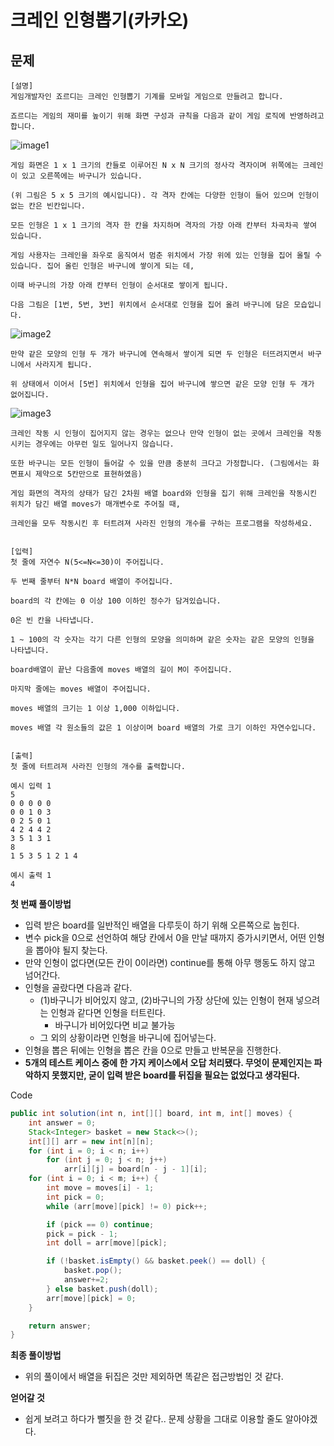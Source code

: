 # 크레인 인형뽑기(카카오)

## 문제
```
[설명]
게임개발자인 죠르디는 크레인 인형뽑기 기계를 모바일 게임으로 만들려고 합니다.

죠르디는 게임의 재미를 높이기 위해 화면 구성과 규칙을 다음과 같이 게임 로직에 반영하려고 합니다.
```
![image1](https://cote.inflearn.com/public/upload/d637c6aff5.jpg)
```
게임 화면은 1 x 1 크기의 칸들로 이루어진 N x N 크기의 정사각 격자이며 위쪽에는 크레인이 있고 오른쪽에는 바구니가 있습니다.

(위 그림은 5 x 5 크기의 예시입니다). 각 격자 칸에는 다양한 인형이 들어 있으며 인형이 없는 칸은 빈칸입니다.

모든 인형은 1 x 1 크기의 격자 한 칸을 차지하며 격자의 가장 아래 칸부터 차곡차곡 쌓여 있습니다.

게임 사용자는 크레인을 좌우로 움직여서 멈춘 위치에서 가장 위에 있는 인형을 집어 올릴 수 있습니다. 집어 올린 인형은 바구니에 쌓이게 되는 데,

이때 바구니의 가장 아래 칸부터 인형이 순서대로 쌓이게 됩니다.

다음 그림은 [1번, 5번, 3번] 위치에서 순서대로 인형을 집어 올려 바구니에 담은 모습입니다.
```

![image2](https://cote.inflearn.com/public/upload/e7f1732dc7.jpg)

```    
만약 같은 모양의 인형 두 개가 바구니에 연속해서 쌓이게 되면 두 인형은 터뜨려지면서 바구니에서 사라지게 됩니다.

위 상태에서 이어서 [5번] 위치에서 인형을 집어 바구니에 쌓으면 같은 모양 인형 두 개가 없어집니다.
```
![image3](https://cote.inflearn.com/public/upload/437bd16905.jpg)
```    
크레인 작동 시 인형이 집어지지 않는 경우는 없으나 만약 인형이 없는 곳에서 크레인을 작동시키는 경우에는 아무런 일도 일어나지 않습니다.

또한 바구니는 모든 인형이 들어갈 수 있을 만큼 충분히 크다고 가정합니다. (그림에서는 화면표시 제약으로 5칸만으로 표현하였음)

게임 화면의 격자의 상태가 담긴 2차원 배열 board와 인형을 집기 위해 크레인을 작동시킨 위치가 담긴 배열 moves가 매개변수로 주어질 때,

크레인을 모두 작동시킨 후 터트려져 사라진 인형의 개수를 구하는 프로그램을 작성하세요.
    

[입력]
첫 줄에 자연수 N(5<=N<=30)이 주어집니다.

두 번째 줄부터 N*N board 배열이 주어집니다.

board의 각 칸에는 0 이상 100 이하인 정수가 담겨있습니다.

0은 빈 칸을 나타냅니다.

1 ~ 100의 각 숫자는 각기 다른 인형의 모양을 의미하며 같은 숫자는 같은 모양의 인형을 나타냅니다.

board배열이 끝난 다음줄에 moves 배열의 길이 M이 주어집니다.

마지막 줄에는 moves 배열이 주어집니다.

moves 배열의 크기는 1 이상 1,000 이하입니다.

moves 배열 각 원소들의 값은 1 이상이며 board 배열의 가로 크기 이하인 자연수입니다.
    

[출력]
첫 줄에 터트려져 사라진 인형의 개수를 출력합니다.
```
```
예시 입력 1
5
0 0 0 0 0
0 0 1 0 3
0 2 5 0 1
4 2 4 4 2
3 5 1 3 1
8
1 5 3 5 1 2 1 4

예시 출력 1
4
```

**첫 번째 풀이방법**
- 입력 받은 board를 일반적인 배열을 다루듯이 하기 위해 오른쪽으로 눕힌다.
- 변수 pick을 0으로 선언하여 해당 칸에서 0을 만날 때까지 증가시키면서, 어떤 인형을 뽑아야 될지 찾는다.
- 만약 인형이 없다면(모든 칸이 0이라면) continue를 통해 아무 행동도 하지 않고 넘어간다.
- 인형을 골랐다면 다음과 같다.
    - (1)바구니가 비어있지 않고, (2)바구니의 가장 상단에 있는 인형이 현재 넣으려는 인형과 같다면 인형을 터트린다.
        - 바구니가 비어있다면 비교 불가능
    - 그 외의 상황이라면 인형을 바구니에 집어넣는다.
- 인형을 뽑은 뒤에는 인형을 뽑은 칸을 0으로 만들고 반복문을 진행한다.
- **5개의 테스트 케이스 중에 한 가지 케이스에서 오답 처리됐다. 무엇이 문제인지는 파악하지 못했지만, 굳이 입력 받은 board를 뒤집을 필요는 없었다고 생각된다.**

Code
```java
public int solution(int n, int[][] board, int m, int[] moves) {
    int answer = 0;
    Stack<Integer> basket = new Stack<>();
    int[][] arr = new int[n][n];
    for (int i = 0; i < n; i++)
        for (int j = 0; j < n; j++)
            arr[i][j] = board[n - j - 1][i];
    for (int i = 0; i < m; i++) {
        int move = moves[i] - 1;
        int pick = 0;
        while (arr[move][pick] != 0) pick++;

        if (pick == 0) continue;
        pick = pick - 1;
        int doll = arr[move][pick];

        if (!basket.isEmpty() && basket.peek() == doll) {
            basket.pop();
            answer+=2;
        } else basket.push(doll);
        arr[move][pick] = 0;
    }

    return answer;
}
```

**최종 풀이방법**
- 위의 풀이에서 배열을 뒤집은 것만 제외하면 똑같은 접근방법인 것 같다.

**얻어갈 것**
- 쉽게 보려고 하다가 뻘짓을 한 것 같다.. 문제 상황을 그대로 이용할 줄도 알아야겠다.
